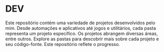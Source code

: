 # DEV
Este repositório contém uma variedade de projetos desenvolvidos pelo mim. Desde automações e aplicativos até jogos e utilitários, cada pasta representa um projeto específico. Os projetos abrangem diversas áreas, entre outros. Explore as pastas para descobrir mais sobre cada projeto e seu código-fonte. Este repositório reflete o progresso.
